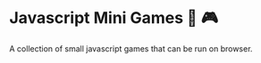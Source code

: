 # Javascript Mini Games :space_invader: :video_game:
A collection of small javascript games  that can be run on browser.
